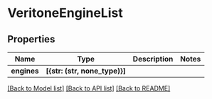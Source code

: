 # VeritoneEngineList


## Properties

Name | Type | Description | Notes
------------ | ------------- | ------------- | -------------
**engines** | **[{str: (str, none_type)}]** |  | 

[[Back to Model list]](../README.md#models) [[Back to API list]](../README.md#api-endpoints) [[Back to README]](../README.md)


